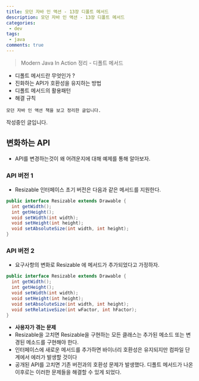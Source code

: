 ```yaml
---
title: 모던 자바 인 액션 - 13장 디폴트 메서드
description: 모던 자바 인 액션 - 13장 디폴트 메서드
categories:
 - dev
tags:
 - java
comments: true
---
```

> Modern Java In Action 정리 - 디폴트 메서드

  * 디폴트 메서드란 무엇인가 ?
  * 진화하는 API가 호환성을 유지하는 방법
  * 디폴트 메서드의 활용패턴
  * 해결 규칙

`모던 자바 인 액션 책을 보고 정리한 글입니다.` 

작성중인 글입니다.

## 변화하는 API 
* API를 변경하는것이 왜 어려운지에 대해 예제를 통해 알아보자. 

### API 버전 1
* Resizable 인터페이스 초기 버전은 다음과 같은 메서드를 지원한다. 

```java
public interface Resizable extends Drawable {
  int getWidth();
  int getHeight();
  void setWidth(int width);
  void setHeight(int height);
  void setAbsoluteSize(int width, int height);
}
```

### API 버전 2
* 요구사항의 변화로 Resizable 에 메서드가 추가되었다고 가정하자.

```java
public interface Resizable extends Drawable {
  int getWidth();
  int getHeight();
  void setWidth(int width);
  void setHeight(int height);
  void setAbsoluteSize(int width, int height);
  void setRelativeSize(int wFactor, int hFactor);
}
```

* **사용자가 겪는 문제**
* Resizable을 고치면 Resizable을 구현하는 모든 클래스는 추가된 메소드 또는 변경된 메소드를 구현해야 한다. 
* 인터페이스에 새로운 메서드를 추가하면 바이너리 호환성은 유지되지만 컴파일 단계에서 에러가 발생할 것이다
* 공개된 API를 고치면 기존 버전과의 호환성 문제가 발생했다. 디폴트 메서드가 나온 이후로는 이러한 문제들을 해결할 수 있게 되었다. 

